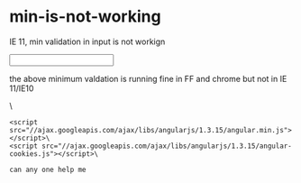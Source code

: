 # min-is-not-working
IE 11, min validation in input is not workign

<td><input type="number" ng-model="line.quantity"  class="form-control" min="1" />
				</td>

the above minimum valdation is running fine in FF and chrome but not in IE 11/IE10

<script src="//ajax.googleapis.com/ajax/libs/jquery/2.1.1/jquery.min.js"></script>\
	<script src="//ajax.googleapis.com/ajax/libs/angularjs/1.3.15/angular.min.js"></script>\
	<script src="//ajax.googleapis.com/ajax/libs/angularjs/1.3.15/angular-cookies.js"></script>\
	
	can any one help me
				
